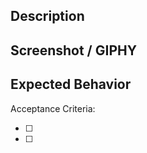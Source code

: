 ## Description
<DESCRIPTION GOES HERE>

## Screenshot / GIPHY
<SCREENSHOT OR GIPHY GOES HERE>

## Expected Behavior
<EXPECTED BEHAVIOR GOES HERE>

Acceptance Criteria:
- [ ] <PR REQUIREMENT GOES HERE>
- [ ] <PR REQUIREMENT GOES HERE>
